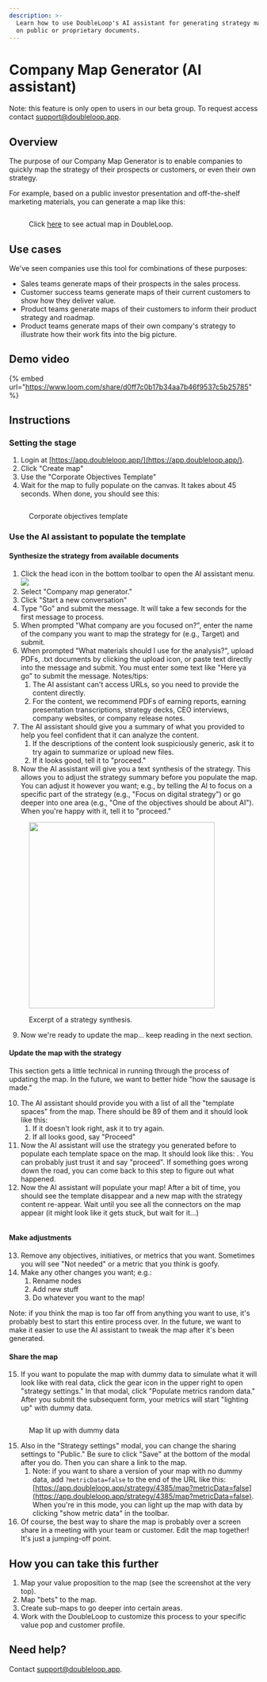 ```yaml
---
description: >-
  Learn how to use DoubleLoop's AI assistant for generating strategy maps based
  on public or proprietary documents.
---
```


# Company Map Generator (AI assistant)

Note: this feature is only open to users in our beta group. To request access contact support@doubleloop.app.

## Overview

The purpose of our Company Map Generator is to enable companies to quickly map the strategy of their prospects or customers, or even their own strategy.

For example, based on a public investor presentation and off-the-shelf marketing materials, you can generate a map like this:

<figure><img src="../.gitbook/assets/CleanShot 2024-08-21 at 09.49.32.png" alt=""><figcaption><p>Click <a href="https://app.doubleloop.app/strategy/4053/map">here</a> to see actual map in DoubleLoop.</p></figcaption></figure>



## Use cases

We've seen companies use this tool for combinations of these purposes:

* Sales teams generate maps of their prospects in the sales process.
* Customer success teams generate maps of their current customers to show how they deliver value.
* Product teams generate maps of their customers to inform their product strategy and roadmap.
* Product teams generate maps of their own company's strategy to illustrate how their work fits into the big picture.

## Demo video

{% embed url="https://www.loom.com/share/d0ff7c0b17b34aa7b46f9537c5b25785" %}

## Instructions

### Setting the stage

1. Login at [https://app.doubleloop.app/](https://app.doubleloop.app/).
2. Click "Create map"
3. Use the "Corporate Objectives Template"
4. Wait for the map to fully populate on the canvas. It takes about 45 seconds. When done, you should see this:

<figure><img src="../.gitbook/assets/CleanShot 2024-08-21 at 11.57.40@2x.png" alt=""><figcaption><p>Corporate objectives template</p></figcaption></figure>

### Use the AI assistant to populate the template

#### Synthesize the strategy from available documents

1. Click the head icon in the bottom toolbar to open the AI assistant menu.![](<../.gitbook/assets/CleanShot 2024-08-21 at 11.59.24@2x.png>)
2. Select "Company map generator."
3. Click "Start a new conversation"
4. Type "Go" and submit the message. It will take a few seconds for the first message to process.
5. When prompted "What company are you focused on?", enter the name of the company you want to map the strategy for (e.g., Target) and submit.
6. When prompted "What materials should I use for the analysis?", upload PDFs, .txt documents by clicking the upload icon, or paste text directly into the message and submit. You must enter some text like "Here ya go" to submit the message. Notes/tips:
   1. The AI assistant can't access URLs, so you need to provide the content directly.
   2. For the content, we recommend PDFs of earning reports, earning presentation transcriptions, strategy decks, CEO interviews, company websites, or company release notes.
7. The AI assistant should give you a summary of what you provided to help you feel confident that it can analyze the content.
   1. If the descriptions of the content look suspiciously generic, ask it to try again to summarize or upload new files.
   2. If it looks good, tell it to "proceed."
8. Now the AI assistant will give you a text synthesis of the strategy. This allows you to adjust the strategy summary before you populate the map. You can adjust it however you want; e.g., by telling the AI to focus on a specific part of the strategy (e.g., "Focus on digital strategy") or go deeper into one area (e.g., "One of the objectives should be about AI"). When you're happy with it, tell it to "proceed."

<figure><img src="../.gitbook/assets/CleanShot 2024-08-21 at 12.46.43@2x.png" alt="" width="375"><figcaption><p>Excerpt of a strategy synthesis.</p></figcaption></figure>

9. Now we're ready to update the map... keep reading in the next section.

#### Update the map with the strategy

This section gets a little technical in running through the process of updating the map. In the future, we want to better hide "how the sausage is made."

10. The AI assistant should provide you with a list of all the "template spaces" from the map. There should be 89 of them and it should look like this: <img src="../.gitbook/assets/CleanShot 2024-08-21 at 12.28.49@2x.png" alt="" data-size="line">
    1. If it doesn't look right, ask it to try again.
    2. If all looks good, say "Proceed"
11. Now the AI assistant will use the strategy you generated before to populate each template space on the map. It should look like this: <img src="../.gitbook/assets/CleanShot 2024-08-21 at 12.34.43@2x.png" alt="" data-size="line">. You can probably just trust it and say "proceed". If something goes wrong down the road, you can come back to this step to figure out what happened.
12. Now the AI assistant will populate your map! After a bit of time, you should see the template disappear and a new map with the strategy content re-appear. Wait until you see all the connectors on the map appear (it might look like it gets stuck, but wait for it...)

<figure><img src="../.gitbook/assets/CleanShot 2024-08-21 at 12.47.48@2x.png" alt=""><figcaption></figcaption></figure>

#### Make adjustments

13. Remove any objectives, initiatives, or metrics that you want. Sometimes you will see "Not needed" or a metric that you think is goofy. <img src="../.gitbook/assets/CleanShot 2024-08-21 at 12.40.24@2x.png" alt="" data-size="line">
14. Make any other changes you want; e.g.:
    1. Rename nodes
    2. Add new stuff
    3. Do whatever you want to the map!

Note: if you think the map is too far off from anything you want to use, it's probably best to start this entire process over. In the future, we want to make it easier to use the AI assistant to tweak the map after it's been generated.

#### Share the map

15. If you want to populate the map with dummy data to simulate what it will look like with real data, click the gear icon in the upper right to open "strategy settings." In that modal, click "Populate metrics random data." After you submit the subsequent form, your metrics will start "lighting up" with dummy data.

<figure><img src="../.gitbook/assets/CleanShot 2024-08-21 at 12.56.32@2x (1).png" alt=""><figcaption><p>Map lit up with dummy data</p></figcaption></figure>

15. Also in the "Strategy settings" modal, you can change the sharing settings to "Public." Be sure to click "Save" at the bottom of the modal after you do. Then you can share a link to the map.
    1. Note: if you want to share a version of your map with no dummy data, add `?metricData=false` to the end of the URL like this: [https://app.doubleloop.app/strategy/4385/map?metricData=false](https://app.doubleloop.app/strategy/4385/map?metricData=false). When you're in this mode, you can light up the map with data by clicking "show metric data" in the toolbar.<img src="../.gitbook/assets/CleanShot 2024-08-21 at 12.54.24@2x.png" alt="" data-size="line">
16. Of course, the best way to share the map is probably over a screen share in a meeting with your team or customer. Edit the map together! It's just a jumping-off point.

## How you can take this further

1. Map your value proposition to the map (see the screenshot at the very top).
2. Map "bets" to the map.
3. Create sub-maps to go deeper into certain areas.
4. Work with the DoubleLoop to customize this process to your specific value pop and customer profile.

## Need help?

Contact support@doubleloop.app.
